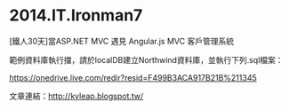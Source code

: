 2014.IT.Ironman7
====================

[鐵人30天]當ASP.NET MVC 遇見 Angular.js MVC 客戶管理系統

範例資料庫執行擋，請於localDB建立Northwind資料庫，並執行下列.sql檔案：

https://onedrive.live.com/redir?resid=F499B3ACA917B21B%211345

文章連結：http://kyleap.blogspot.tw/
